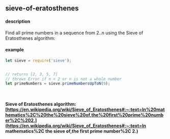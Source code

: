 ## sieve-of-eratosthenes

#### description

Find all prime numbers in a sequence from 2..n using the Sieve of Eratosthenes algorithm:



#### example

```javascript
let sieve = require('sieve');


// returns [2, 3, 5, 7]
// throws Error if n < 2 or n is not a whole number
let primeNumbers = sieve.primeNumbersUpToN(9);




```



#### Sieve of Eratosthenes algorithm: [https://en.wikipedia.org/wiki/Sieve_of_Eratosthenes#:~:text=In%20mathematics%2C%20the%20sieve%20of,the%20first%20prime%20number%2C%202.](https://en.wikipedia.org/wiki/Sieve_of_Eratosthenes#:~:text=In mathematics%2C the sieve of,the first prime number%2C 2.)

